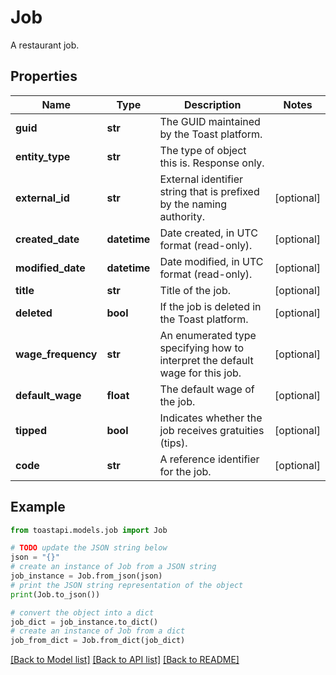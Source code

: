# Job

A restaurant job.

## Properties

Name | Type | Description | Notes
------------ | ------------- | ------------- | -------------
**guid** | **str** | The GUID maintained by the Toast platform. | 
**entity_type** | **str** | The type of object this is. Response only. | 
**external_id** | **str** | External identifier string that is prefixed by the naming authority. | [optional] 
**created_date** | **datetime** | Date created, in UTC format (read-only).  | [optional] 
**modified_date** | **datetime** | Date modified, in UTC format (read-only).  | [optional] 
**title** | **str** | Title of the job.  | [optional] 
**deleted** | **bool** | If the job is deleted in the Toast platform.  | [optional] 
**wage_frequency** | **str** | An enumerated type specifying how to interpret the  default wage for this job.  | [optional] 
**default_wage** | **float** | The default wage of the job.  | [optional] 
**tipped** | **bool** | Indicates whether the job receives gratuities (tips).  | [optional] 
**code** | **str** | A reference identifier for the job.  | [optional] 

## Example

```python
from toastapi.models.job import Job

# TODO update the JSON string below
json = "{}"
# create an instance of Job from a JSON string
job_instance = Job.from_json(json)
# print the JSON string representation of the object
print(Job.to_json())

# convert the object into a dict
job_dict = job_instance.to_dict()
# create an instance of Job from a dict
job_from_dict = Job.from_dict(job_dict)
```
[[Back to Model list]](../README.md#documentation-for-models) [[Back to API list]](../README.md#documentation-for-api-endpoints) [[Back to README]](../README.md)


